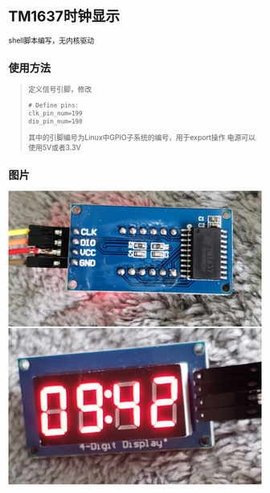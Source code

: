 # TM1637时钟显示
shell脚本编写，无内核驱动
## 使用方法
> 定义信号引脚，修改
> ```
> # Define pins:
> clk_pin_num=199
> dio_pin_num=198
> ```
> 其中的引脚编号为Linux中GPIO子系统的编号，用于export操作
> 电源可以使用5V或者3.3V
## 图片
![](1.jpg)
![](2.jpg)